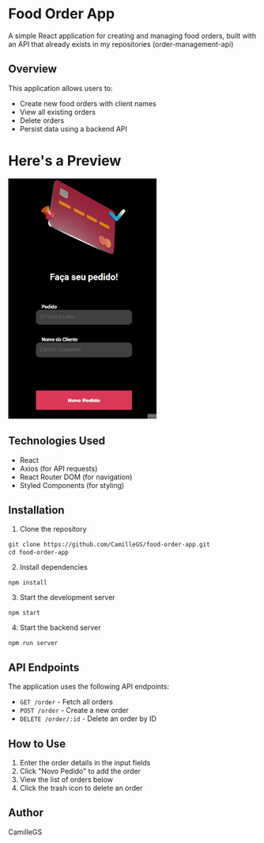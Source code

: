 # Food Order App

A simple React application for creating and managing food orders, built with an API that already exists in my repositories (order-management-api)
## Overview

This application allows users to:
- Create new food orders with client names
- View all existing orders
- Delete orders
- Persist data using a backend API

# Here's a Preview

<img src="./src/assets/preview.gif" alt="Preview" width="300" />

## Technologies Used

- React
- Axios (for API requests)
- React Router DOM (for navigation)
- Styled Components (for styling)

## Installation

1. Clone the repository
```
git clone https://github.com/CamilleGS/food-order-app.git
cd food-order-app
```

2. Install dependencies
```
npm install
```

3. Start the development server
```
npm start
```

4. Start the backend server
```
npm run server
```

## API Endpoints

The application uses the following API endpoints:
- `GET /order` - Fetch all orders
- `POST /order` - Create a new order
- `DELETE /order/:id` - Delete an order by ID

## How to Use

1. Enter the order details in the input fields
2. Click "Novo Pedido" to add the order
3. View the list of orders below
4. Click the trash icon to delete an order

## Author

CamilleGS
